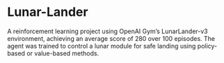 # Lunar-Lander
A reinforcement learning project using OpenAI Gym’s LunarLander-v3 environment, achieving an average score of 280 over 100 episodes. The agent was trained to control a lunar module for safe landing using policy-based or value-based methods.

